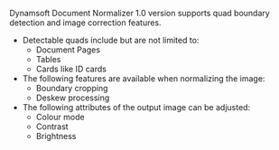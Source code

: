 
Dynamsoft Document Normalizer 1.0 version supports quad boundary detection and image correction features.

- Detectable quads include but are not limited to:
  - Document Pages
  - Tables
  - Cards like ID cards
- The following features are available when normalizing the image:
  - Boundary cropping
  - Deskew processing
- The following attributes of the output image can be adjusted:
  - Colour mode
  - Contrast
  - Brightness

